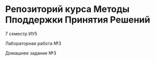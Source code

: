 # Репозиторий курса Методы Пподдержки Принятия Решений 
7 семестр ИУ5

Лабораторная работа №3

Домашнее задание №3
